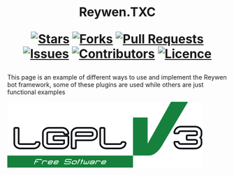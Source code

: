 <h1 align="center">
  Reywen.TXC
  
  [![Stars](https://img.shields.io/github/stars/DeclanChidlow/Template?style=flat-square&logoColor=white)](https://github.com/toastxc/Reywen-TXC/stargazers)
  [![Forks](https://img.shields.io/github/forks/DeclanChidlow/Template?style=flat-square&logoColor=white)](https://github.com/toastxc/Reywen-TXC/network/members)
  [![Pull Requests](https://img.shields.io/github/issues-pr/DeclanChidlow/Template?style=flat-square&logoColor=white)](https://github.com/toastxc/Reywen-TXC/pulls)
  [![Issues](https://img.shields.io/github/issues/DeclanChidlow/Template?style=flat-square&logoColor=white)](https://github.com/toastxc/Reywen-TXC/issues)
  [![Contributors](https://img.shields.io/github/contributors/DeclanChidlow/Template?style=flat-square&logoColor=white)](https://github.com/toastxc/Reywen-TXC/Template/graphs/contributors)
  [![Licence](https://img.shields.io/github/license/DeclanChidlow/Template?style=flat-square&logoColor=white)](https://github.com/toastxc/Reywen-TXC/blob/main/LICENCE)
</h1>

This page is an example of different ways to use and implement the Reywen bot framework, some of these plugins are used while others are just functional examples

![LGPLv3 Badge](/README_RESOURCES/LGPLv3%20Logo.svg)
